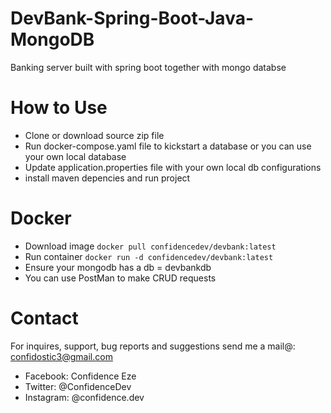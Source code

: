 # DevBank-Spring-Boot-Java-MongoDB
 Banking server built with spring boot together with mongo databse
 
# How to Use

- Clone or download source zip file
- Run docker-compose.yaml file to kickstart a database or you can use your own local database
- Update application.properties file with your own local db configurations
- install maven depencies and run project

# Docker
- Download image `docker pull confidencedev/devbank:latest`
- Run container `docker run -d confidencedev/devbank:latest`
- Ensure your mongodb has a db = devbankdb
- You can use PostMan to make CRUD requests

# Contact

For inquires, support, bug reports and suggestions send me a mail@: confidostic3@gmail.com

* Facebook: Confidence Eze
* Twitter: @ConfidenceDev
* Instagram: @confidence.dev
